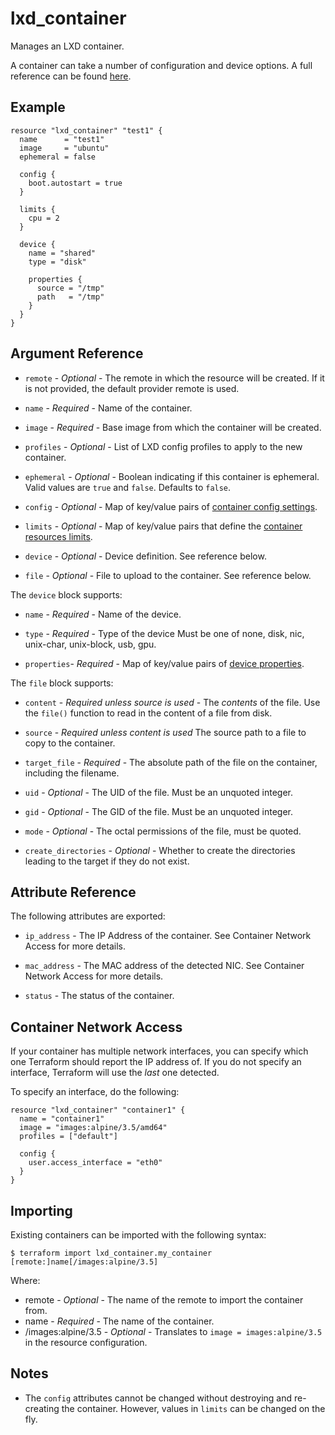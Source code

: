 # lxd_container

Manages an LXD container.

A container can take a number of configuration and device options. A full reference can be found [here](https://github.com/lxc/lxd/blob/master/doc/configuration.md).

## Example

```hcl
resource "lxd_container" "test1" {
  name      = "test1"
  image     = "ubuntu"
  ephemeral = false

  config {
    boot.autostart = true
  }

  limits {
    cpu = 2
  }

  device {
    name = "shared"
    type = "disk"

    properties {
      source = "/tmp"
      path   = "/tmp"
    }
  }
}
```

## Argument Reference

* `remote` - *Optional* - The remote in which the resource will be created. If
	it is not provided, the default provider remote is used.

* `name` - *Required* - Name of the container.

* `image` - *Required* - Base image from which the container will be created.

* `profiles` - *Optional* - List of LXD config profiles to apply to the new
	container.

* `ephemeral` - *Optional* - Boolean indicating if this container is ephemeral.
	Valid values are `true` and `false`. Defaults to `false`.

* `config` - *Optional* - Map of key/value pairs of
	[container config settings](https://github.com/lxc/lxd/blob/master/doc/configuration.md#container-configuration).

* `limits` - *Optional* - Map of key/value pairs that define the
	[container resources limits](https://github.com/lxc/lxd/blob/master/doc/containers.md).

* `device` - *Optional* - Device definition. See reference below.

* `file` - *Optional* - File to upload to the container. See reference below.

The `device` block supports:

* `name` - *Required* - Name of the device.

* `type` - *Required* - Type of the device Must be one of none, disk, nic,
	unix-char, unix-block, usb, gpu.

* `properties`- *Required* - Map of key/value pairs of
	[device properties](https://github.com/lxc/lxd/blob/master/doc/configuration.md#devices-configuration).

The `file` block supports:

* `content` - *Required unless source is used* - The _contents_ of the file.
	Use the `file()` function to read in the content of a file from disk.

* `source` - *Required unless content is used* The source path to a file to
	copy to the container.

* `target_file` - *Required* - The absolute path of the file on the container,
	including the filename.

* `uid` - *Optional* - The UID of the file. Must be an unquoted integer.

* `gid` - *Optional* - The GID of the file. Must be an unquoted integer.

* `mode` - *Optional* - The octal permissions of the file, must be quoted.

* `create_directories` - *Optional* - Whether to create the directories leading
	to the target if they do not exist.

## Attribute Reference

The following attributes are exported:

* `ip_address` - The IP Address of the container. See Container Network Access
  for more details.

* `mac_address` - The MAC address of the detected NIC. See Container Network
  Access for more details.

* `status` - The status of the container.

## Container Network Access

If your container has multiple network interfaces, you can specify which one
Terraform should report the IP address of. If you do not specify an interface,
Terraform will use the _last_ one detected.

To specify an interface, do the following:

```hcl
resource "lxd_container" "container1" {
  name = "container1"
  image = "images:alpine/3.5/amd64"
  profiles = ["default"]

  config {
    user.access_interface = "eth0"
  }
}
```

## Importing

Existing containers can be imported with the following syntax:

```shell
$ terraform import lxd_container.my_container [remote:]name[/images:alpine/3.5]
```

Where:

* remote - *Optional* - The name of the remote to import the container from.
* name - *Required* - The name of the container.
* /images:alpine/3.5 - *Optional* - Translates to `image = images:alpine/3.5`
  in the resource configuration.

## Notes

* The `config` attributes cannot be changed without destroying and re-creating
	the container. However, values in `limits` can be changed on the fly.
